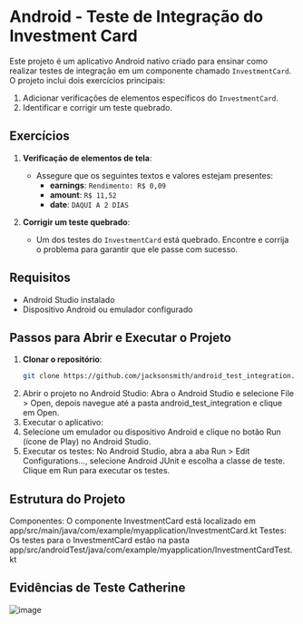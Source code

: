 # Android - Teste de Integração do Investment Card

Este projeto é um aplicativo Android nativo criado para ensinar como realizar testes de integração em um componente chamado `InvestmentCard`. O projeto inclui dois exercícios principais:

1. Adicionar verificações de elementos específicos do `InvestmentCard`.
2. Identificar e corrigir um teste quebrado.

## Exercícios

1. **Verificação de elementos de tela**:
   - Assegure que os seguintes textos e valores estejam presentes:
     - **earnings**: `Rendimento: R$ 0,09`
     - **amount**: `R$ 11,52`
     - **date**: `DAQUI A 2 DIAS`

2. **Corrigir um teste quebrado**:
   - Um dos testes do `InvestmentCard` está quebrado. Encontre e corrija o problema para garantir que ele passe com sucesso.

## Requisitos

- Android Studio instalado
- Dispositivo Android ou emulador configurado

## Passos para Abrir e Executar o Projeto

1. **Clonar o repositório**:
   ```bash
   git clone https://github.com/jacksonsmith/android_test_integration.git
   ```
2. Abrir o projeto no Android Studio:
Abra o Android Studio e selecione File > Open,
 depois navegue até a pasta android_test_integration e clique em Open.
4. Executar o aplicativo:
5. Selecione um emulador ou dispositivo Android e clique no botão Run (ícone de Play) no Android Studio.
6. Executar os testes:
    No Android Studio, abra a aba Run > Edit Configurations..., selecione Android JUnit e escolha a classe de teste.
    Clique em Run para executar os testes.

## Estrutura do Projeto

Componentes: O componente InvestmentCard está localizado em app/src/main/java/com/example/myapplication/InvestmentCard.kt
Testes: Os testes para o InvestmentCard estão na pasta app/src/androidTest/java/com/example/myapplication/InvestmentCardTest.kt

## Evidências de Teste Catherine

![image](https://github.com/user-attachments/assets/c5525923-5108-494a-b8c7-d4ec66431310)

